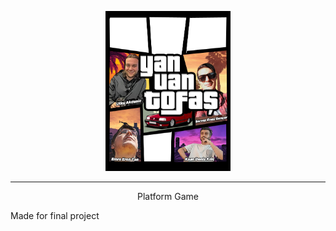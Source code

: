 <p align="center">
  <img src="/logo.png" width="200">
</p>

-------
<p align="center">
  Platform Game
</p>
<p align="left">Made for final project</p>

